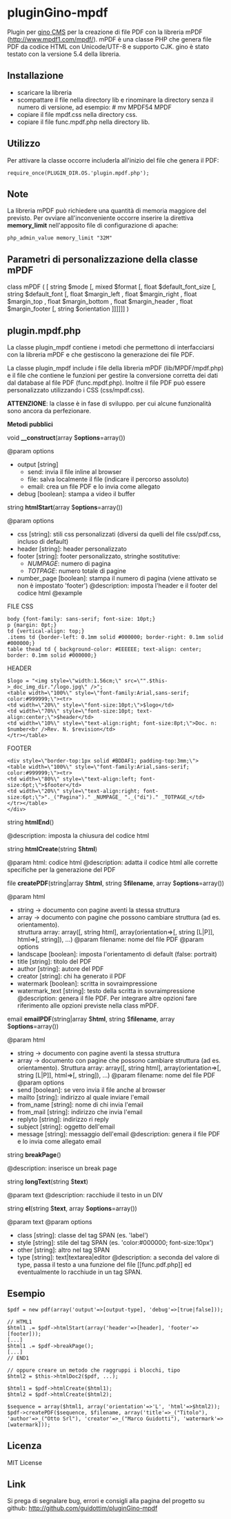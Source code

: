 pluginGino-mpdf
================

Plugin per [gino CMS](https://github.com/otto-torino/gino) per la creazione di file PDF con la libreria mPDF (http://www.mpdf1.com/mpdf/).
mPDF è una classe PHP che genera file PDF da codice HTML con Unicode/UTF-8 e supporto CJK.
gino è stato testato con la versione 5.4 della libreria.

Installazione
-------------

* scaricare la libreria
* scompattare il file nella directory lib e rinominare la directory senza il numero di versione, ad esempio: # mv MPDF54 MPDF
* copiare il file mpdf.css nella directory css.
* copiare il file func.mpdf.php nella directory lib.

Utilizzo
--------

Per attivare la classe occorre includerla all'inizio del file che genera il PDF:

	require_once(PLUGIN_DIR.OS.'plugin.mpdf.php');

Note
-------------

La libreria mPDF può richiedere una quantità di memoria maggiore del previsto.
Per ovviare all'inconveniente occorre inserire la direttiva **memory_limit** nell'apposito file di configurazione di apache:

	php_admin_value memory_limit "32M"


Parametri di personalizzazione della classe mPDF
------------------------------------------------

class mPDF (
[ string $mode
[, mixed $format
[, float $default_font_size
[, string $default_font
[, float $margin_left ,
float $margin_right ,
float $margin_top ,
float $margin_bottom ,
float $margin_header ,
float $margin_footer
[, string $orientation ]]]]]]
)

plugin.mpdf.php
---------------

La classe plugin_mpdf contiene i metodi che permettono di interfacciarsi con la libreria mPDF e che gestiscono la generazione dei file PDF.

La classe plugin_mpdf include i file della libreria mPDF (lib/MPDF/mpdf.php) e il file che contiene le funzioni per gestire la conversione corretta dei dati dal database al file PDF (func.mpdf.php). Inoltre il file PDF può essere personalizzato utilizzando i CSS (css/mpdf.css).

**ATTENZIONE**: la classe è in fase di sviluppo. per cui alcune funzionalità sono ancora da perfezionare.

**Metodi pubblici**

void **__construct**(array $**options**=array())

@param options
* output [string]
   * send: invia il file inline al browser
   * file: salva localmente il file (indicare il percorso assoluto)
   * email: crea un file PDF e lo invia come allegato
* debug [boolean]: stampa a video il buffer

string **htmlStart**(array $**options**=array())

@param options
* css [string]: stili css personalizzati (diversi da quelli del file css/pdf.css, incluso di default)
* header [string]: header personalizzato
* footer [string]: footer personalizzato, stringhe sostitutive:
   * _NUMPAGE_: numero di pagina
   * _TOTPAGE_: numero totale di pagine
* number_page [boolean]: stampa il numero di pagina (viene attivato se non è impostato 'footer')
@description: imposta l'header e il footer del codice html
@example

FILE CSS

	body {font-family: sans-serif; font-size: 10pt;}   
	p {margin: 0pt;}   
	td {vertical-align: top;}   
	.items td {border-left: 0.1mm solid #000000; border-right: 0.1mm solid #000000;}   
	table thead td { background-color: #EEEEEE; text-align: center; border: 0.1mm solid #000000;}

HEADER

	$logo = "<img style=\"width:1.56cm;\" src=\"".$this->_doc_img_dir."/logo.jpg\" />";
	<table width=\"100%\" style=\"font-family:Arial,sans-serif; color:#999999;\"><tr>
	<td width=\"20%\" style=\"font-size:10pt;\">$logo</td>
	<td width=\"70%\" style=\"font-size:10pt; text-align:center;\">$header</td>
	<td width=\"10%\" style=\"text-align:right; font-size:8pt;\">Doc. n: $number<br />Rev. N. $revision</td>
	</tr></table>

FOOTER

	<div style=\"border-top:1px solid #BDDAF1; padding-top:3mm;\">
	<table width=\"100%\" style=\"font-family:Arial,sans-serif; color:#999999;\"><tr>
	<td width=\"80%\" style=\"text-align:left; font-size:6pt;\">$footer</td>
	<td width=\"20%\" style=\"text-align:right; font-size:6pt;\">"._("Pagina")." _NUMPAGE_ "._("di")." _TOTPAGE_</td>
	</tr></table>
	</div>

string **htmlEnd**()

@description: imposta la chiusura del codice html

string **htmlCreate**(string $**html**)

@param html: codice html
@description: adatta il codice html alle corrette specifiche per la generazione del PDF

file **createPDF**(string|array $**html**, string $**filename**, array $**options**=array())

@param html
* string -> documento con pagine aventi la stessa struttura
* array -> documento con pagine che possono cambiare struttura (ad es. orientamento).   
struttura array: array([, string html], array(orientation=>[, string [L|P]], html=>[, string]), ...)
@param filename: nome del file PDF
@param options
* landscape [boolean]: imposta l'orientamento di default (false: portrait)
* title [string]: titolo del PDF
* author [string]: autore del PDF
* creator [string]: chi ha generato il PDF
* watermark [boolean]: scritta in sovraimpressione
* watermark_text [string]: testo della scritta in sovraimpressione
@description: genera il file PDF. Per integrare altre opzioni fare riferimento alle opzioni previste nella class mPDF.

email **emailPDF**(string|array $**html**, string $**filename**, array $**options**=array())

@param html
* string -> documento con pagine aventi la stessa struttura
* array -> documento con pagine che possono cambiare struttura (ad es. orientamento). Struttura array: array([, string html], array(orientation=>[, string [L|P]], html=>[, string]), ...)
@param filename: nome del file PDF
@param options
* send [boolean]: se vero invia il file anche al browser
* mailto [string]: indirizzo al quale inviare l'email   
* from_name [string]: nome di chi invia l'email
* from_mail [string]: indirizzo che invia l'email   
* replyto [string]:  indirizzo ri reply   
* subject [string]: oggetto dell'email
* message [string]: messaggio dell'email
@description: genera il file PDF e lo invia come allegato email

string **breakPage**()

@description: inserisce un break page

string **longText**(string $**text**)

@param text
@description: racchiude il testo in un DIV

string **el**(string $**text**, array $**options**=array())

@param text
@param options
* class [string]: classe del tag SPAN (es. 'label')
* style [string]: stile del tag SPAN (es. 'color:#000000; font-size:10px')
* other [string]: altro nel tag SPAN
* type [string]: text|textarea|editor
@description: a seconda del valore di type, passa il testo a una funzione del file [[func.pdf.php]] ed eventualmente lo racchiude in un tag SPAN.

Esempio
-------

	$pdf = new pdf(array('output'=>[output-type], 'debug'=>[true|false]));
	
	// HTML1
	$html1 .= $pdf->htmlStart(array('header'=>[header], 'footer'=>[footer]));
	[...]
	$html1 .= $pdf->breakPage();
	[...]
	// END1
	
	// oppure creare un metodo che raggruppi i blocchi, tipo
	$html2 = $this->htmlDoc2($pdf, ...);
	
	$html1 = $pdf->htmlCreate($html1);
	$html2 = $pdf->htmlCreate($html2);
	
	$sequence = array($html1, array('orientation'=>'L', 'html'=>$html2));
	$pdf->createPDF($sequence, $filename, array('title'=>_("Titolo"), 'author'=>_("Otto Srl"), 'creator'=>_("Marco Guidotti"), 'watermark'=>[watermark]));

Licenza
-------

MIT License

Link
-----------------

Si prega di segnalare bug, errori e consigli alla pagina del progetto su github: http://github.com/guidottim/pluginGino-mpdf
